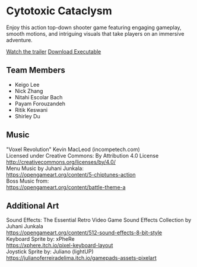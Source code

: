 # Cytotoxic Cataclysm
Enjoy this action top-down shooter game featuring engaging gameplay, smooth motions, and intriguing visuals that take players on an immersive adventure. 

[Watch the trailer](https://www.youtube.com/watch?v=sydXG4Lw2Pg)
[Download Executable](https://cytotoxiccataclysm.itch.io/cytotoxic-cataclysm)

## Team Members
- Keigo Lee
- Nick Zhang
- Nitahi Escolar Bach
- Payam Forouzandeh
- Ritik Keswani
- Shirley Du

## Music
"Voxel Revolution" Kevin MacLeod (incompetech.com)  
Licensed under Creative Commons: By Attribution 4.0 License  
http://creativecommons.org/licenses/by/4.0/  
Menu Music by Juhani Junkala:  
https://opengameart.org/content/5-chiptunes-action  
Boss Music from:  
https://opengameart.org/content/battle-theme-a  

## Additional Art 
Sound Effects: The Essential Retro Video Game Sound Effects Collection by Juhani Junkala  
https://opengameart.org/content/512-sound-effects-8-bit-style  
Keyboard Sprite by: xPheRe  
https://xphere.itch.io/pixel-keyboard-layout  
Joystick Sprite by: Juliano (lightUP)  
https://julianoferreiradelima.itch.io/gamepads-assets-pixelart  
